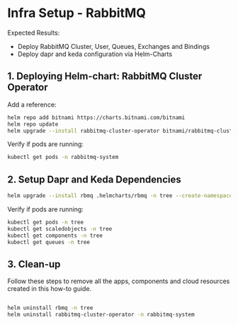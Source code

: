 # Infra Setup - RabbitMQ

Expected Results:

- Deploy RabbitMQ Cluster, User, Queues, Exchanges and Bindings
- Deploy dapr and keda configuration via Helm-Charts

## 1. Deploying Helm-chart: RabbitMQ Cluster Operator

Add a reference:

```sh
helm repo add bitnami https://charts.bitnami.com/bitnami
helm repo update
helm upgrade --install rabbitmq-cluster-operator bitnami/rabbitmq-cluster-operator -n rabbitmq-system --create-namespace
```

Verify if pods are running:

```sh
kubectl get pods -n rabbitmq-system
```

## 2. Setup Dapr and Keda Dependencies

```sh
helm upgrade --install rbmq .helmcharts/rbmq -n tree --create-namespace
```

Verify if pods are running:

```sh
kubectl get pods -n tree
kubectl get scaledobjects -n tree
kubectl get components -n tree
kubectl get queues -n tree
```

## 3. Clean-up

Follow these steps to remove all the apps, components and cloud resources created in this how-to guide.

```sh

helm uninstall rbmq -n tree
helm uninstall rabbitmq-cluster-operator -n rabbitmq-system

```
